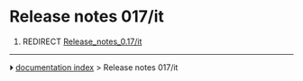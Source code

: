 # Release notes 017/it
1.  REDIRECT [Release_notes_0.17/it](Release_notes_0.17/it.md)



---
⏵ [documentation index](../README.md) > Release notes 017/it

